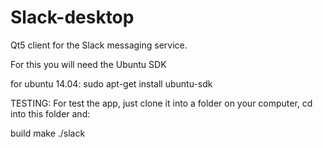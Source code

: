 Slack-desktop
=============

Qt5 client for the Slack messaging service.

For this you will need the Ubuntu SDK

for ubuntu 14.04: sudo apt-get install ubuntu-sdk

TESTING:
For test the app, just clone it into a folder on your computer, cd into this folder and:

build
make
./slack
